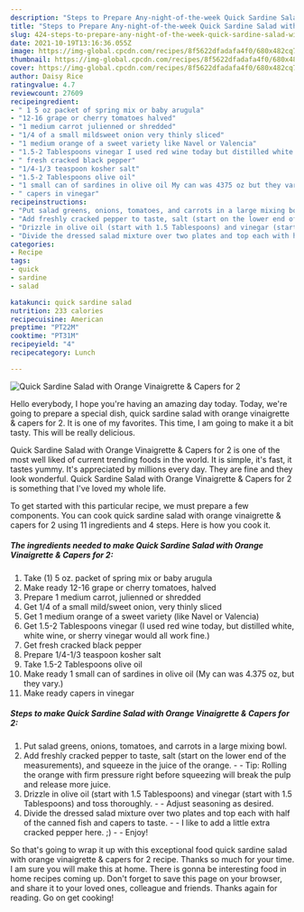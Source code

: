 ```yaml
---
description: "Steps to Prepare Any-night-of-the-week Quick Sardine Salad with Orange Vinaigrette &amp;amp; Capers for 2"
title: "Steps to Prepare Any-night-of-the-week Quick Sardine Salad with Orange Vinaigrette &amp;amp; Capers for 2"
slug: 424-steps-to-prepare-any-night-of-the-week-quick-sardine-salad-with-orange-vinaigrette-and-amp-capers-for-2
date: 2021-10-19T13:16:36.055Z
image: https://img-global.cpcdn.com/recipes/8f5622dfadafa4f0/680x482cq70/quick-sardine-salad-with-orange-vinaigrette-capers-for-2-recipe-main-photo.jpg
thumbnail: https://img-global.cpcdn.com/recipes/8f5622dfadafa4f0/680x482cq70/quick-sardine-salad-with-orange-vinaigrette-capers-for-2-recipe-main-photo.jpg
cover: https://img-global.cpcdn.com/recipes/8f5622dfadafa4f0/680x482cq70/quick-sardine-salad-with-orange-vinaigrette-capers-for-2-recipe-main-photo.jpg
author: Daisy Rice
ratingvalue: 4.7
reviewcount: 27609
recipeingredient:
- " 1 5 oz packet of spring mix or baby arugula"
- "12-16 grape or cherry tomatoes halved"
- "1 medium carrot julienned or shredded"
- "1/4 of a small mildsweet onion very thinly sliced"
- "1 medium orange of a sweet variety like Navel or Valencia"
- "1.5-2 Tablespoons vinegar I used red wine today but distilled white white wine or sherry vinegar would all work fine"
- " fresh cracked black pepper"
- "1/4-1/3 teaspoon kosher salt"
- "1.5-2 Tablespoons olive oil"
- "1 small can of sardines in olive oil My can was 4375 oz but they vary"
- " capers in vinegar"
recipeinstructions:
- "Put salad greens, onions, tomatoes, and carrots in a large mixing bowl."
- "Add freshly cracked pepper to taste, salt (start on the lower end of the measurements), and squeeze in the juice of the orange.   Tip: Rolling the orange with firm pressure right before squeezing will break the pulp and release more juice."
- "Drizzle in olive oil (start with 1.5 Tablespoons) and vinegar (start with 1.5 Tablespoons) and toss thoroughly.   Adjust seasoning as desired."
- "Divide the dressed salad mixture over two plates and top each with half of the canned fish and capers to taste.  I like to add a little extra cracked pepper here. ;)  Enjoy!"
categories:
- Recipe
tags:
- quick
- sardine
- salad

katakunci: quick sardine salad 
nutrition: 233 calories
recipecuisine: American
preptime: "PT22M"
cooktime: "PT31M"
recipeyield: "4"
recipecategory: Lunch

---
```



![Quick Sardine Salad with Orange Vinaigrette &amp; Capers for 2](https://img-global.cpcdn.com/recipes/8f5622dfadafa4f0/680x482cq70/quick-sardine-salad-with-orange-vinaigrette-capers-for-2-recipe-main-photo.jpg)

Hello everybody, I hope you're having an amazing day today. Today, we're going to prepare a special dish, quick sardine salad with orange vinaigrette &amp; capers for 2. It is one of my favorites. This time, I am going to make it a bit tasty. This will be really delicious.

Quick Sardine Salad with Orange Vinaigrette &amp; Capers for 2 is one of the most well liked of current trending foods in the world. It is simple, it's fast, it tastes yummy. It's appreciated by millions every day. They are fine and they look wonderful. Quick Sardine Salad with Orange Vinaigrette &amp; Capers for 2 is something that I've loved my whole life.




To get started with this particular recipe, we must prepare a few components. You can cook quick sardine salad with orange vinaigrette &amp; capers for 2 using 11 ingredients and 4 steps. Here is how you cook it.

<!--inarticleads1-->

##### The ingredients needed to make Quick Sardine Salad with Orange Vinaigrette &amp; Capers for 2:

1. Take  (1) 5 oz. packet of spring mix or baby arugula
1. Make ready 12-16 grape or cherry tomatoes, halved
1. Prepare 1 medium carrot, julienned or shredded
1. Get 1/4 of a small mild/sweet onion, very thinly sliced
1. Get 1 medium orange of a sweet variety (like Navel or Valencia)
1. Get 1.5-2 Tablespoons vinegar (I used red wine today, but distilled white, white wine, or sherry vinegar would all work fine.)
1. Get  fresh cracked black pepper
1. Prepare 1/4-1/3 teaspoon kosher salt
1. Take 1.5-2 Tablespoons olive oil
1. Make ready 1 small can of sardines in olive oil (My can was 4.375 oz, but they vary.)
1. Make ready  capers in vinegar




<!--inarticleads2-->

##### Steps to make Quick Sardine Salad with Orange Vinaigrette &amp; Capers for 2:

1. Put salad greens, onions, tomatoes, and carrots in a large mixing bowl.
1. Add freshly cracked pepper to taste, salt (start on the lower end of the measurements), and squeeze in the juice of the orange.  -  - Tip: Rolling the orange with firm pressure right before squeezing will break the pulp and release more juice.
1. Drizzle in olive oil (start with 1.5 Tablespoons) and vinegar (start with 1.5 Tablespoons) and toss thoroughly.  -  - Adjust seasoning as desired.
1. Divide the dressed salad mixture over two plates and top each with half of the canned fish and capers to taste. -  - I like to add a little extra cracked pepper here. ;) -  - Enjoy!




So that's going to wrap it up with this exceptional food quick sardine salad with orange vinaigrette &amp; capers for 2 recipe. Thanks so much for your time. I am sure you will make this at home. There is gonna be interesting food in home recipes coming up. Don't forget to save this page on your browser, and share it to your loved ones, colleague and friends. Thanks again for reading. Go on get cooking!
